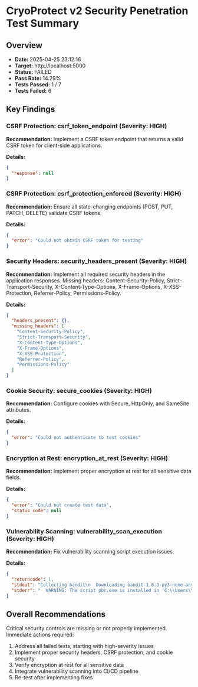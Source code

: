 # CryoProtect v2 Security Penetration Test Summary

## Overview

- **Date:** 2025-04-25 23:12:16
- **Target:** http://localhost:5000
- **Status:** FAILED
- **Pass Rate:** 14.29%
- **Tests Passed:** 1 / 7
- **Tests Failed:** 6

## Key Findings

### CSRF Protection: csrf_token_endpoint (Severity: HIGH)

**Recommendation:** Implement a CSRF token endpoint that returns a valid CSRF token for client-side applications.

**Details:**
```json
{
  "response": null
}
```

### CSRF Protection: csrf_protection_enforced (Severity: HIGH)

**Recommendation:** Ensure all state-changing endpoints (POST, PUT, PATCH, DELETE) validate CSRF tokens.

**Details:**
```json
{
  "error": "Could not obtain CSRF token for testing"
}
```

### Security Headers: security_headers_present (Severity: HIGH)

**Recommendation:** Implement all required security headers in the application responses. Missing headers: Content-Security-Policy, Strict-Transport-Security, X-Content-Type-Options, X-Frame-Options, X-XSS-Protection, Referrer-Policy, Permissions-Policy.

**Details:**
```json
{
  "headers_present": {},
  "missing_headers": [
    "Content-Security-Policy",
    "Strict-Transport-Security",
    "X-Content-Type-Options",
    "X-Frame-Options",
    "X-XSS-Protection",
    "Referrer-Policy",
    "Permissions-Policy"
  ]
}
```

### Cookie Security: secure_cookies (Severity: HIGH)

**Recommendation:** Configure cookies with Secure, HttpOnly, and SameSite attributes.

**Details:**
```json
{
  "error": "Could not authenticate to test cookies"
}
```

### Encryption at Rest: encryption_at_rest (Severity: HIGH)

**Recommendation:** Implement proper encryption at rest for all sensitive data fields.

**Details:**
```json
{
  "error": "Could not create test data",
  "status_code": null
}
```

### Vulnerability Scanning: vulnerability_scan_execution (Severity: HIGH)

**Recommendation:** Fix vulnerability scanning script execution issues.

**Details:**
```json
{
  "returncode": 1,
  "stdout": "Collecting bandit\n  Downloading bandit-1.8.3-py3-none-any.whl.metadata (7.0 kB)\nRequirement already satisfied: PyYAML>=5.3.1 in c:\\users\\1edwa\\anaconda3\\envs\\cryoprotect\\lib\\site-packages (from bandit) (6.0.2)\nCollecting stevedore>=1.20.0 (from bandit)\n  Downloading stevedore-5.4.1-py3-none-any.whl.metadata (2.3 kB)\nRequirement already satisfied: rich in c:\\users\\1edwa\\anaconda3\\envs\\cryoprotect\\lib\\site-packages (from bandit) (13.9.4)\nRequirement already satisfied: colorama>=0.3.9 in c:\\users\\1...",
  "stderr": "  WARNING: The script pbr.exe is installed in 'C:\\Users\\1edwa\\anaconda3\\envs\\cryoprotect\\Scripts' which is not on PATH.\n  Consider adding this directory to PATH or, if you prefer to suppress this warning, use --no-warn-script-location.\n  WARNING: The scripts bandit-baseline.exe, bandit-config-generator.exe and bandit.exe are installed in 'C:\\Users\\1edwa\\anaconda3\\envs\\cryoprotect\\Scripts' which is not on PATH.\n  Consider adding this directory to PATH or, if you prefer to suppress this warning, u..."
}
```

## Overall Recommendations

Critical security controls are missing or not properly implemented. Immediate actions required:

1. Address all failed tests, starting with high-severity issues
2. Implement proper security headers, CSRF protection, and cookie security
3. Verify encryption at rest for all sensitive data
4. Integrate vulnerability scanning into CI/CD pipeline
5. Re-test after implementing fixes
